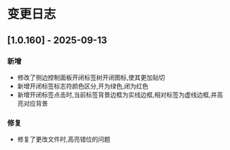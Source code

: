# 变更日志

## [1.0.160] - 2025-09-13
### 新增
- 修改了侧边控制面板开闭标签树开闭图标,使其更加贴切
- 新增开闭标签标志符颜色区分,开为绿色,闭为红色
- 新增开闭标签点击时,当前标签背景边框为实线边框,相对标签为虚线边框,并高亮对应背景

### 修复
- 修复了更改文件时,高亮错位的问题